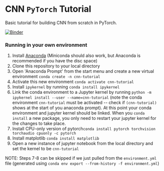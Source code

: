 # CNN `PyTorch` Tutorial
 Basic tutorial for building CNN from scratch in PyTorch.


[![Binder](https://mybinder.org/badge_logo.svg)](https://mybinder.org/v2/gh/bbpi2/cnn-pytorch-tutorial/HEAD)


### Running in your own environment

1. Install [Anaconda](https://docs.anaconda.com/anaconda/install/index.html) (Miniconda should also work, but Anaconda is recommended if you have the disc space)
2. Clone this repository to your local directory
3. Open 'Anaconda Prompt' from the start menu and create a new virtual environment `conda create -n cnn-tutorial`
4. Activate this new environment `conda activate cnn-tutorial`
5. Install `ipykernel` by running `conda install ipykernel`
6. Link the conda environment to a Jupyter kernel by running `python -m ipykernel install --user --name=cnn-tutorial` (note the conda environment `cnn-tutorial` must be activated -- check if `(cnn-tutorial)` shows at the start of you anaconda prompt). At this point your conda environment and jupyter kernel should be linked. When you `conda install` a new package, you only need to restart your jupyter kernel for the changes to take place.
7. Install CPU-only version of pytorch`conda install pytorch torchvision torchaudio cpuonly -c pytorch`
8. Install matplotlib `conda install matplotlib`
9. Open a new instance of jupyter notebook from the local directory and set the kernel to be `cnn-tutorial`

NOTE: Steps 7-8 can be skipped if we just pulled from the `environment.yml` file (generated using `conda env export --from-history -f environment.yml`)

